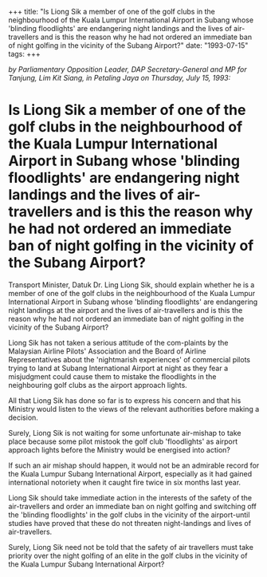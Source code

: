 +++ 
title: "Is Liong Sik a member of one of the golf clubs in the neighbourhood of the Kuala Lumpur International Airport in Subang whose 'blinding floodlights' are endangering night landings and the lives of air-travellers and is this the reason why he had not ordered an immediate ban of night golfing in the vicinity of the Subang Airport?"
date: "1993-07-15"
tags:
+++

_by Parliamentary Opposition Leader, DAP Secretary-General and MP for Tanjung, Lim Kit Siang, in Petaling Jaya on Thursday, July 15, 1993:_

# Is Liong Sik a member of one of the golf clubs in the neighbourhood of the Kuala Lumpur International Airport in Subang whose 'blinding floodlights' are endangering night landings and the lives of air-travellers and is this the reason why he had not ordered an immediate ban of night golfing in the vicinity of the Subang Airport?

Transport Minister, Datuk Dr. Ling Liong Sik, should explain whether he is a member of one of the golf clubs in the neighbourhood of the Kuala Lumpur International Airport in Subang whose 'blinding floodlights' are endangering night landings at the airport and the lives of air-travellers and is this the reason why he had not ordered an immediate ban of night golfing in the vicinity of the Subang Airport?</u>

Liong Sik has not taken a serious attitude of the com-plaints by the Malaysian Airline Pilots' Association and the Board of Airline Representatives about the 'nightmarish experiences' of commercial pilots trying to land at Subang International Airport at night as they fear a misjudgment could cause them to mistake the floodlights in the neighbouring golf clubs as the airport approach lights.

All that Liong Sik has done so far is to express his concern and that his Ministry would listen to the views of the relevant authorities before making a decision.

Surely, Liong Sik is not waiting for some unfortunate air-mishap to take place because some pilot mistook the golf club 'floodlights' as airport approach lights before the Ministry would be energised into action?

If such an air mishap should happen, it would not be an admirable record for the Kuala Lumpur Subang International Airport, especially as it had gained international notoriety when it caught fire twice in six months last year.

Liong Sik should take immediate action in the interests of the safety of the air-travellers and order an immediate ban on night golfing and switching off the 'blinding floodlights' in the golf clubs in the vicinity of the airport-until studies have proved that these do not threaten night-landings and lives of air-travellers.

Surely, Liong Sik need not be told that the safety of air travellers must take priority over the night golfing of an elite in the golf clubs in the vicinity of the Kuala Lumpur Subang International Airport?
 
